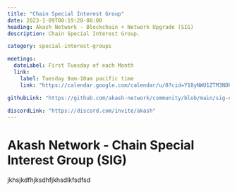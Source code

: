 ```yaml
---
title: "Chain Special Interest Group"
date: 2023-1-09T00:19:20-08:00
heading: Akash Network - Blockchain + Network Upgrade (SIG)
description: Chain Special Interest Group.

category: special-interest-groups

meetings:
  dateLabel: First Tuesday of each Month
  link:
    label: Tuesday 9am-10am pacific time
    link: "https://calendar.google.com/calendar/u/0?cid=Y18yNWU1ZTM3NDhlNGM0YWI3YTU1ZjQxZmJjNWViZWJjYzBhMDNiNDBmYjAyODc4NWYxNDE1OWJmYWViZWExMmUyQGdyb3VwLmNhbGVuZGFyLmdvb2dsZS5jb20"

githubLink: "https://github.com/akash-network/community/blob/main/sig-chain"

discordLink: "https://discord.com/invite/akash"
---
```


# Akash Network - Chain Special Interest Group (SIG)


jkhsjkdfhjksdhfjkhsdlkfsdfsd
